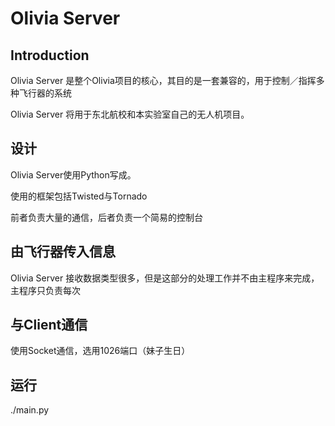 # Olivia Server

## Introduction

Olivia Server 是整个Olivia项目的核心，其目的是一套兼容的，用于控制／指挥多种飞行器的系统

Olivia Server 将用于东北航校和本实验室自己的无人机项目。

## 设计

Olivia Server使用Python写成。

使用的框架包括Twisted与Tornado

前者负责大量的通信，后者负责一个简易的控制台

## 由飞行器传入信息

Olivia Server 接收数据类型很多，但是这部分的处理工作并不由主程序来完成，主程序只负责每次

## 与Client通信

使用Socket通信，选用1026端口（妹子生日）

## 运行

./main.py
